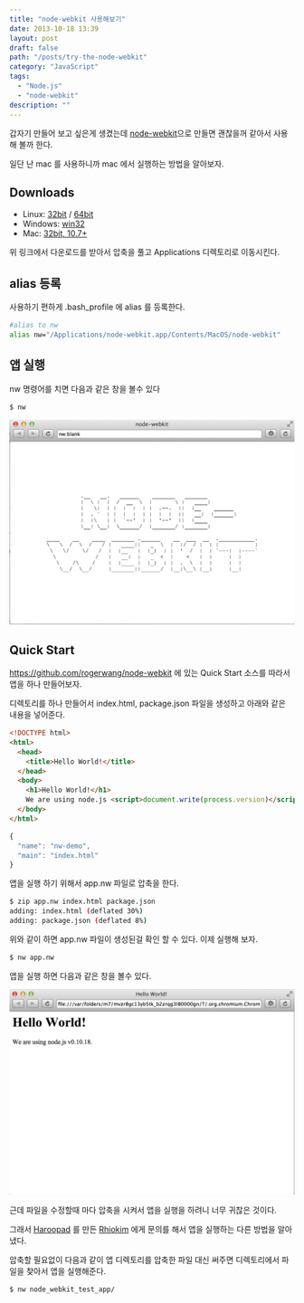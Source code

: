 ```yaml
---
title: "node-webkit 사용해보기"
date: 2013-10-18 13:39
layout: post
draft: false
path: "/posts/try-the-node-webkit"
category: "JavaScript"
tags: 
  - "Node.js"
  - "node-webkit"
description: ""  
---
```


갑자기 만들어 보고 싶은게 생겼는데 [node-webkit](https://github.com/rogerwang/node-webkit)으로 만들면 괜찮을꺼 같아서 사용해 볼까 한다.

일단 난 mac 를 사용하니까 mac 에서 실행하는 방법을 알아보자.

## Downloads

* Linux: [32bit](https://s3.amazonaws.com/node-webkit/v0.7.5/node-webkit-v0.7.5-linux-ia32.tar.gz) / [64bit](https://s3.amazonaws.com/node-webkit/v0.7.5/node-webkit-v0.7.5-linux-x64.tar.gz)
* Windows: [win32](https://s3.amazonaws.com/node-webkit/v0.7.5/node-webkit-v0.7.5-win-ia32.zip)
* Mac: [32bit, 10.7+](https://s3.amazonaws.com/node-webkit/v0.7.5/node-webkit-v0.7.5-osx-ia32.zip)

위 링크에서 다운로드를 받아서 압축을 풀고 Applications 디렉토리로 이동시킨다.

## alias 등록

사용하기 편하게 .bash_profile 에 alias 를 등록한다.

```bash
#alias to nw
alias nw="/Applications/node-webkit.app/Contents/MacOS/node-webkit"
```

## 앱 실행

nw 명령어를 치면 다음과 같은 창을 볼수 있다

```bash
$ nw
```

![window](./node_webkit_default_window.png)

## Quick Start

https://github.com/rogerwang/node-webkit 에 있는 Quick Start 소스를 따라서 앱을 하나 만들어보자.

디렉토리를 하나 만들어서 index.html, package.json 파일을 생성하고 아래와 같은 내용을 넣어준다.

```html
<!DOCTYPE html>
<html>
  <head>
    <title>Hello World!</title>
  </head>
  <body>
    <h1>Hello World!</h1>
    We are using node.js <script>document.write(process.version)</script>.
  </body>
</html>
```

```js
{
  "name": "nw-demo",
  "main": "index.html"
}
```

앱을 실행 하기 위해서 app.nw 파일로 압축을 한다.

```bash
$ zip app.nw index.html package.json
adding: index.html (deflated 30%)
adding: package.json (deflated 8%)
```

위와 같이 하면 app.nw 파일이 생성된걸 확인 할 수 있다.
이제 실행해 보자.

```bash
$ nw app.nw
```

앱을 실행 하면 다음과 같은 창을 볼수 있다.

![window](./node_webkit_quick_start_window.png)

근데 파일을 수정할때 마다 압축을 시켜서 앱을 실행을 하려니 너무 귀찮은 것이다.

그래서 [Haroopad](http://pad.haroopress.com/user.html) 를 만든 [Rhiokim](https://twitter.com/Rhiokim) 에게 문의를 해서 앱을 실행하는 다른 방법을 알아 냈다.

압축할 필요없이 다음과 같이 앱 디렉토리를 압축한 파일 대신 써주면 디렉토리에서 파일을 찾아서 앱을 실행해준다.

```bash
$ nw node_webkit_test_app/
```
